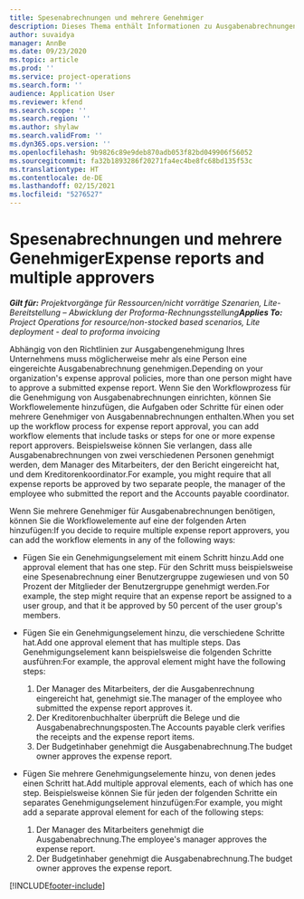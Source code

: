```yaml
---
title: Spesenabrechnungen und mehrere Genehmiger
description: Dieses Thema enthält Informationen zu Ausgabenabrechnungen, die von mehr als einer Person genehmigt werden müssen.
author: suvaidya
manager: AnnBe
ms.date: 09/23/2020
ms.topic: article
ms.prod: ''
ms.service: project-operations
ms.search.form: ''
audience: Application User
ms.reviewer: kfend
ms.search.scope: ''
ms.search.region: ''
ms.author: shylaw
ms.search.validFrom: ''
ms.dyn365.ops.version: ''
ms.openlocfilehash: 9b9826c89e9deb870adb053f82bd049906f56052
ms.sourcegitcommit: fa32b1893286f20271fa4ec4be8fc68bd135f53c
ms.translationtype: HT
ms.contentlocale: de-DE
ms.lasthandoff: 02/15/2021
ms.locfileid: "5276527"
---
```

# <a name="expense-reports-and-multiple-approvers"></a><span data-ttu-id="702a2-103">Spesenabrechnungen und mehrere Genehmiger</span><span class="sxs-lookup"><span data-stu-id="702a2-103">Expense reports and multiple approvers</span></span>

<span data-ttu-id="702a2-104">_**Gilt für:** Projektvorgänge für Ressourcen/nicht vorrätige Szenarien, Lite-Bereitstellung – Abwicklung der Proforma-Rechnungsstellung_</span><span class="sxs-lookup"><span data-stu-id="702a2-104">_**Applies To:** Project Operations for resource/non-stocked based scenarios, Lite deployment - deal to proforma invoicing_</span></span>

<span data-ttu-id="702a2-105">Abhängig von den Richtlinien zur Ausgabengenehmigung Ihres Unternehmens muss möglicherweise mehr als eine Person eine eingereichte Ausgabenabrechnung genehmigen.</span><span class="sxs-lookup"><span data-stu-id="702a2-105">Depending on your organization's expense approval policies, more than one person might have to approve a submitted expense report.</span></span> <span data-ttu-id="702a2-106">Wenn Sie den Workflowprozess für die Genehmigung von Ausgabenabrechnungen einrichten, können Sie Workflowelemente hinzufügen, die Aufgaben oder Schritte für einen oder mehrere Genehmiger von Ausgabennabrechnungen enthalten.</span><span class="sxs-lookup"><span data-stu-id="702a2-106">When you set up the workflow process for expense report approval, you can add workflow elements that include tasks or steps for one or more expense report approvers.</span></span> <span data-ttu-id="702a2-107">Beispielsweise können Sie verlangen, dass alle Ausgabenabrechnungen von zwei verschiedenen Personen genehmigt werden, dem Manager des Mitarbeiters, der den Bericht eingereicht hat, und dem Kreditorenkoordinator.</span><span class="sxs-lookup"><span data-stu-id="702a2-107">For example, you might require that all expense reports be approved by two separate people, the manager of the employee who submitted the report and the Accounts payable coordinator.</span></span>

<span data-ttu-id="702a2-108">Wenn Sie mehrere Genehmiger für Ausgabenabrechnungen benötigen, können Sie die Workflowelemente auf eine der folgenden Arten hinzufügen:</span><span class="sxs-lookup"><span data-stu-id="702a2-108">If you decide to require multiple expense report approvers, you can add the workflow elements in any of the following ways:</span></span>

- <span data-ttu-id="702a2-109">Fügen Sie ein Genehmigungselement mit einem Schritt hinzu.</span><span class="sxs-lookup"><span data-stu-id="702a2-109">Add one approval element that has one step.</span></span> <span data-ttu-id="702a2-110">Für den Schritt muss beispielsweise eine Spesenabrechnung einer Benutzergruppe zugewiesen und von 50 Prozent der Mitglieder der Benutzergruppe genehmigt werden.</span><span class="sxs-lookup"><span data-stu-id="702a2-110">For example, the step might require that an expense report be assigned to a user group, and that it be approved by 50 percent of the user group's members.</span></span>
- <span data-ttu-id="702a2-111">Fügen Sie ein Genehmigungselement hinzu, die verschiedene Schritte hat.</span><span class="sxs-lookup"><span data-stu-id="702a2-111">Add one approval element that has multiple steps.</span></span> <span data-ttu-id="702a2-112">Das Genehmigungselement kann beispielsweise die folgenden Schritte ausführen:</span><span class="sxs-lookup"><span data-stu-id="702a2-112">For example, the approval element might have the following steps:</span></span>

    1. <span data-ttu-id="702a2-113">Der Manager des Mitarbeiters, der die Ausgabenrechnung eingereicht hat, genehmigt sie.</span><span class="sxs-lookup"><span data-stu-id="702a2-113">The manager of the employee who submitted the expense report approves it.</span></span>
    2. <span data-ttu-id="702a2-114">Der Kreditorenbuchhalter überprüft die Belege und die Ausgabenabrechnungsposten.</span><span class="sxs-lookup"><span data-stu-id="702a2-114">The Accounts payable clerk verifies the receipts and the expense report items.</span></span>
    3. <span data-ttu-id="702a2-115">Der Budgetinhaber genehmigt die Ausgabenabrechnung.</span><span class="sxs-lookup"><span data-stu-id="702a2-115">The budget owner approves the expense report.</span></span>

- <span data-ttu-id="702a2-116">Fügen Sie mehrere Genehmigungselemente hinzu, von denen jedes einen Schritt hat.</span><span class="sxs-lookup"><span data-stu-id="702a2-116">Add multiple approval elements, each of which has one step.</span></span> <span data-ttu-id="702a2-117">Beispielsweise können Sie für jeden der folgenden Schritte ein separates Genehmigungselement hinzufügen:</span><span class="sxs-lookup"><span data-stu-id="702a2-117">For example, you might add a separate approval element for each of the following steps:</span></span>

    1. <span data-ttu-id="702a2-118">Der Manager des Mitarbeiters genehmigt die Ausgabenabrechnung.</span><span class="sxs-lookup"><span data-stu-id="702a2-118">The employee's manager approves the expense report.</span></span>
    2. <span data-ttu-id="702a2-119">Der Budgetinhaber genehmigt die Ausgabenabrechnung.</span><span class="sxs-lookup"><span data-stu-id="702a2-119">The budget owner approves the expense report.</span></span>


[!INCLUDE[footer-include](../includes/footer-banner.md)]